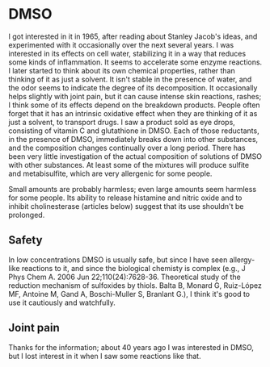 # DMSO

I got interested in it in 1965, after reading about Stanley Jacob's ideas, and experimented with it occasionally over the next several years. I was interested in its effects on cell water, stabilizing it in a way that reduces some kinds of inflammation. It seems to accelerate some enzyme reactions. I later started to think about its own chemical properties, rather than thinking of it as just a solvent. It isn't stable in the presence of water, and the odor seems to indicate the degree of its decomposition. It occasionally helps slightly with joint pain, but it can cause intense skin reactions, rashes; I think some of its effects depend on the breakdown products. People often forget that it has an intrinsic oxidative effect when they are thinking of it as just a solvent, to transport drugs. I saw a product sold as eye drops, consisting of vitamin C and glutathione in DMSO. Each of those reductants, in the presence of DMSO, immediately breaks down into other substances, and the composition changes continually over a long period. There has been very little investigation of the actual composition of solutions of DMSO with other substances. At least some of the mixtures will produce sulfite and metabisulfite, which are very allergenic for some people. 

Small amounts are probably harmless; even large amounts seem harmless for some people. Its ability to release histamine and nitric oxide and to inhibit cholinesterase (articles below) suggest that its use shouldn't be prolonged.

## Safety
In low concentrations DMSO is usually safe, but since I have seen allergy-like reactions to it, and since the biological chemisty is complex (e.g., J Phys Chem A. 2006 Jun 22;110(24):7628-36. Theoretical study of the reduction mechanism of sulfoxides by thiols. Balta B, Monard G, Ruiz-López MF, Antoine M, Gand A, Boschi-Muller S, Branlant G.), I think it's good to use it cautiously and watchfully.

## Joint pain
Thanks for the information; about 40 years ago I was interested in DMSO, but I lost interest in it when I saw some reactions like that.
